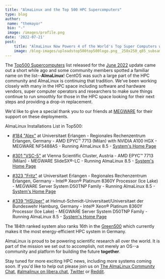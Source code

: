 ```yaml
---
title: "AlmaLinux and the Top 500 HPC Supercomputers"
type: blog
author: 
 name: "themayor"
 bio: "-"
 image: /images/profile.png
date: '2022-07-21'
post:
    title: "AlmaLinux Now Powers 4 of the World's Top Super Computers with More Coming!"
    image: /blog-images/uploadstop500top500logo.png__250x250_q85_subsampling-2.png
---
```


The [Top500 Supercomputers](https://top500.org/) list released for the [June 2022](https://www.top500.org/lists/top500/2022/06/) update came out a short while ago and some community members spotted a familiar name on the list--**AlmaLinux**! CentOS was such a large part of the HPC community and AlmaLinux is continuing that tradition. We've been working closely with many in the HPC space including software and hardware vendors, super computer operators and researchers to make sure things continue to run smoothly for those in the HPC space looking for their next steps and providing a drop-in replacement.

We'd like to give a special thank you to our friends at [MEGWARE](https://www.megware.com/en) for their support on these deployments.

AlmaLinux Installations List in Top500:

- [#184 "Alex"](https://www.top500.org/system/180075/) at Universitaet Erlangen - Regionales Rechenzentrum Erlangen, Germany - AMD EPYC™ 7713 (Milan) with NVIDIA A100 HGX - MEGWARE NF5488A5 - Running AlmaLinux 8.5 - [System's Home Page](https://hpc.fau.de/systems-services/systems-documentation-instructions/clusters/alex-cluster)

- [#301 "VSC-5"](https://www.top500.org/system/180056/) at Vienna Scientific Cluster, Austria - AMD EPYC™ 7713 (Milan) - MEGWARE SlideSX®-LC - Running AlmaLinux 8.5 - [System's Home Page](https://vsc.ac.at/home/)

- [#323 "Fritz"](https://www.top500.org/system/180074/) at Universitaet Erlangen - Regionales Rechenzentrum Erlangen, Germany - Intel® Xeon® Platinum 8360Y Processor (Ice Lake) - MEGWARE Server System D50TNP Family - Running AlmaLinux 8.5 - [System's Home Page](https://hpc.fau.de/systems-services/systems-documentation-instructions/clusters/fritz-cluster)

- [#339 "HSUper"](https://www.top500.org/system/180076/) at Helmut-Schmidt-Universitaet/Universitaet der Bundeswehr Hamburg, Germany - Intel® Xeon® Platinum 8360Y Processor (Ice Lake) - MEGWARE Server System D50TNP Family - Running AlmaLinux 8.5 - [System's Home Page](https://www.hsu-hh.de/hpc/en/)

The 184th ranked system also ranks 16th in the [Green500](https://www.top500.org/lists/green500/) which currently makes it the most energy-efficient HPC system in Germany.

AlmaLinux is proud to be powering scientific research all over the world. It is part of the mission we set out to accomplish, not merely an OS--a community and platform for building the future **together**.

Stay tuned for more exciting HPC news, including more systems coming soon. If you'd like to help out please join us on [The AlmaLinux Community Chat](https://chat.almalinux.org/), [#almalinux on libera.chat](irc://irc.libera.chat/almalinux), [Twitter](https://twitter.com/almalinux) or [Reddit](https://reddit.com/r/almalinux).
